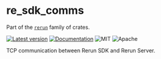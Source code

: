# re_sdk_comms

Part of the [`rerun`](https://github.com/rerun-io/rerun) family of crates.

[![Latest version](https://img.shields.io/crates/v/re_sdk_comms.svg)](https://crates.io/crates/store/re_sdk_comms)
[![Documentation](https://docs.rs/re_sdk_comms/badge.svg)](https://docs.rs/re_sdk_comms)
![MIT](https://img.shields.io/badge/license-MIT-blue.svg)
![Apache](https://img.shields.io/badge/license-Apache-blue.svg)

TCP communication between Rerun SDK and Rerun Server.
